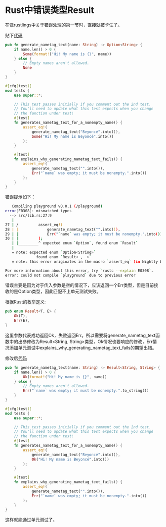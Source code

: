 # Rust中错误类型Result

在做rustlings中关于错误处理的第一节时，直接就被卡住了。

贴下[代码](https://play.rust-lang.org/?version=stable&mode=debug&edition=2021&gist=e6c35ec8d0eb68f9de02d467e3ad5ed4)

```rust
pub fn generate_nametag_text(name: String) -> Option<String> {
    if name.len() > 0 {
        Some(format!("Hi! My name is {}", name))
    } else {
        // Empty names aren't allowed.
        None
    }
}

#[cfg(test)]
mod tests {
    use super::*;

    // This test passes initially if you comment out the 2nd test.
    // You'll need to update what this test expects when you change
    // the function under test!
    #[test]
    fn generates_nametag_text_for_a_nonempty_name() {
        assert_eq!(
            generate_nametag_text("Beyoncé".into()),
            Some("Hi! My name is Beyoncé".into())
        );
    }

    #[test]
    fn explains_why_generating_nametag_text_fails() {
        assert_eq!(
            generate_nametag_text("".into()),
            Err("`name` was empty; it must be nonempty.".into())
        );
    }
}
```

错误提示如下：

```bash
   Compiling playground v0.0.1 (/playground)
error[E0308]: mismatched types
  --> src/lib.rs:27:9
   |
27 | /         assert_eq!(
28 | |             generate_nametag_text("".into()),
29 | |             Err("`name` was empty; it must be nonempty.".into())
30 | |         );
   | |_________^ expected enum `Option`, found enum `Result`
   |
   = note: expected enum `Option<String>`
              found enum `Result<_, _>`
   = note: this error originates in the macro `assert_eq` (in Nightly builds, run with -Z macro-backtrace for more info)

For more information about this error, try `rustc --explain E0308`.
error: could not compile `playground` due to previous error
```

错误主要是因为对于传入参数是空的情况下，应该返回一个Err类型，但是目前接收的是Option类型，因此匹配不上单元测试失败。

根据Rust的枚举定义:

```rust
pub enum Result<T, E> {
    Ok(T),
    Err(E),
}
```

这里参数代表成功返回Ok，失败返回Err。所以需要将generate_nametag_text函数中的出参修改为Result<String, String>类型，Ok情况也要响应的修改，Err情况添加单元测试中explains_why_generating_nametag_text_fails的期望出错。

修改后[代码](https://play.rust-lang.org/?version=stable&mode=debug&edition=2021&gist=bea6947eb3a1764fe0388a95015fbf0c)

```rust
pub fn generate_nametag_text(name: String) -> Result<String, String> {
    if name.len() > 0 {
        Ok(format!("Hi! My name is {}", name))
    } else {
        // Empty names aren't allowed.
        Err("`name` was empty; it must be nonempty.".to_string())
    }
}

#[cfg(test)]
mod tests {
    use super::*;

    // This test passes initially if you comment out the 2nd test.
    // You'll need to update what this test expects when you change
    // the function under test!
    #[test]
    fn generates_nametag_text_for_a_nonempty_name() {
        assert_eq!(
            generate_nametag_text("Beyoncé".into()),
            Ok("Hi! My name is Beyoncé".into())
        );
    }

    #[test]
    fn explains_why_generating_nametag_text_fails() {
        assert_eq!(
            generate_nametag_text("".into()),
            Err("`name` was empty; it must be nonempty.".into())
        );
    }
}
```

这样就能通过单元测试了。
